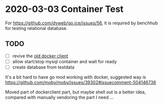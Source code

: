 # 2020-03-03 Container Test

For https://github.com/dyweb/go.ice/issues/56, it is required by benchhub for testing relational database.

## TODO

- [ ] revive the [old docker client](https://github.com/dyweb/go.ice/tree/archive/2020-01-13/lib/dockerclient)
- [ ] allow start/stop mysql container and wait for ready
- [ ] create database from testdata

It's a bit hard to have go mod working with docker, suggested way is https://github.com/moby/moby/issues/39302#issuecomment-504146736

Moved part of dockerclient part, but maybe shell out is a better idea, compared with manually vendoring the part I need ...